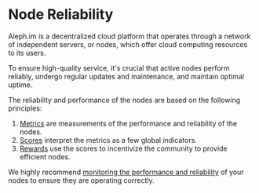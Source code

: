 # Node Reliability

Aleph.im is a decentralized cloud platform that operates through a network of independent servers, or nodes, which offer 
cloud computing resources to its users. 

To ensure high-quality service, it's crucial that active nodes perform reliably, undergo regular updates and maintenance,
and maintain optimal uptime.

The reliability and performance of the nodes are based on the following principles:

1. [Metrics](./metrics.md) are measurements of the performance and reliability of the nodes.
2. [Scores](./scores.md) interpret the metrics as a few global indicators.
3. [Rewards](./rewards.md) use the scores to incentivize the community to provide efficient nodes.

We highly recommend [monitoring the performance and reliability](monitoring.md) of your nodes to ensure they are operating correctly.